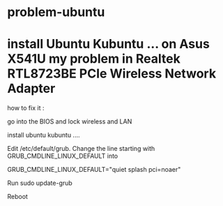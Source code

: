 # problem-ubuntu


# install Ubuntu Kubuntu ... on Asus X541U my problem in Realtek RTL8723BE PCIe Wireless Network Adapter

how to fix it :<br>

go into the BIOS and lock wireless and LAN <br>

install ubuntu kubuntu ....<br>

Edit /etc/default/grub. Change the line starting with GRUB_CMDLINE_LINUX_DEFAULT into <br>

GRUB_CMDLINE_LINUX_DEFAULT="quiet splash pci=noaer"<br>

Run sudo update-grub<br>

Reboot<br>
